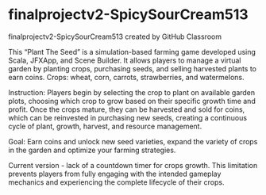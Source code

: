 # finalprojectv2-SpicySourCream513
finalprojectv2-SpicySourCream513 created by GitHub Classroom

This “Plant The Seed” is a simulation-based farming game developed using Scala, JFXApp, and Scene Builder. 
It allows players to manage a virtual garden by planting crops, purchasing seeds, and selling harvested plants to earn coins. 
Crops: wheat, corn, carrots, strawberries, and watermelons. 

Instruction: Players begin by selecting the crop to plant on available garden plots, choosing which crop to grow based on their specific growth time and profit. Once the crops mature, they can be harvested and sold for coins, which can be reinvested in purchasing new seeds, creating a continuous cycle of plant, growth, harvest, and resource management.

Goal: Earn coins and unlock new seed varieties, expand the variety of crops in the garden and optimize your farming strategies. 

Current version - lack of a countdown timer for crops growth. This limitation prevents players from fully engaging with the intended gameplay mechanics and experiencing the complete lifecycle of their crops.
